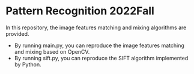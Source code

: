 # Pattern Recognition 2022Fall
In this repository, the image features matching and mixing algorithms are provided.
- By running main.py, you can reproduce the image features matching and mixing based on OpenCV.
- By running sift.py, you can reproduce the SIFT algorithm implemented by Python.
